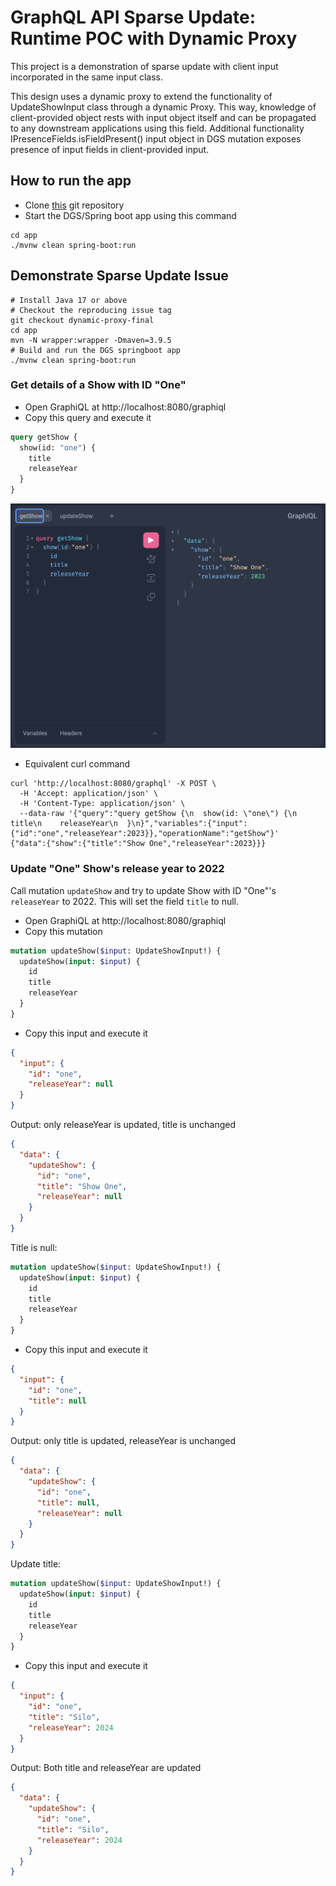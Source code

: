 # GraphQL API Sparse Update: Runtime POC with Dynamic Proxy
This project is a demonstration of sparse update with client input incorporated in the same input class.

This design uses a dynamic proxy to extend the functionality of UpdateShowInput class through a dynamic Proxy. 
This way, knowledge of client-provided object rests with input object itself and can be propagated to any downstream applications using this field.
Additional functionality IPresenceFields.isFieldPresent() input object in DGS mutation exposes presence of input fields in client-provided input.

## How to run the app
* Clone [this](https://github.com/krutikavk/sparseupdate-poc) git repository 
* Start the DGS/Spring boot app using this command
```
cd app
./mvnw clean spring-boot:run
```

## Demonstrate Sparse Update Issue

```shell
# Install Java 17 or above
# Checkout the reproducing issue tag
git checkout dynamic-proxy-final
cd app
mvn -N wrapper:wrapper -Dmaven=3.9.5
# Build and run the DGS springboot app
./mvnw clean spring-boot:run
```

### Get details of a Show with ID "One"
* Open GraphiQL at http://localhost:8080/graphiql
* Copy this query and execute it
```graphql
query getShow {
  show(id: "one") {
    title
    releaseYear
  }
}
```
![getShow GraphQL Query](./images/getShow.png)
* Equivalent curl command
```shell
curl 'http://localhost:8080/graphql' -X POST \
  -H 'Accept: application/json' \
  -H 'Content-Type: application/json' \
  --data-raw '{"query":"query getShow {\n  show(id: \"one\") {\n    title\n    releaseYear\n  }\n}","variables":{"input":{"id":"one","releaseYear":2023}},"operationName":"getShow"}'
{"data":{"show":{"title":"Show One","releaseYear":2023}}}
```

### Update "One" Show's release year to 2022
Call mutation `updateShow` and try to update Show with ID "One"'s `releaseYear` to 2022.  This will set the field `title` to null. 

* Open GraphiQL at http://localhost:8080/graphiql
* Copy this mutation
```graphql
mutation updateShow($input: UpdateShowInput!) {
  updateShow(input: $input) {
    id
    title
    releaseYear
  }
}
```
* Copy this input and execute it
```json
{
  "input": {
    "id": "one",
    "releaseYear": null
  }
}
```

Output: only releaseYear is updated, title is unchanged
```json
{
  "data": {
    "updateShow": {
      "id": "one",
      "title": "Show One",
      "releaseYear": null
    }
  }
}
```

Title is null: 
```graphql
mutation updateShow($input: UpdateShowInput!) {
  updateShow(input: $input) {
    id
    title
    releaseYear
  }
}
```
* Copy this input and execute it
```json
{
  "input": {
    "id": "one",
    "title": null
  }
}
```

Output: only title is updated, releaseYear is unchanged
```json
{
  "data": {
    "updateShow": {
      "id": "one",
      "title": null,
      "releaseYear": null
    }
  }
}
```

Update title:
```graphql
mutation updateShow($input: UpdateShowInput!) {
  updateShow(input: $input) {
    id
    title
    releaseYear
  }
}
```
* Copy this input and execute it
```json
{
  "input": {
    "id": "one",
    "title": "Silo",
    "releaseYear": 2024
  }
}
```

Output: Both title and releaseYear are updated
```json
{
  "data": {
    "updateShow": {
      "id": "one",
      "title": "Silo",
      "releaseYear": 2024
    }
  }
}
```
